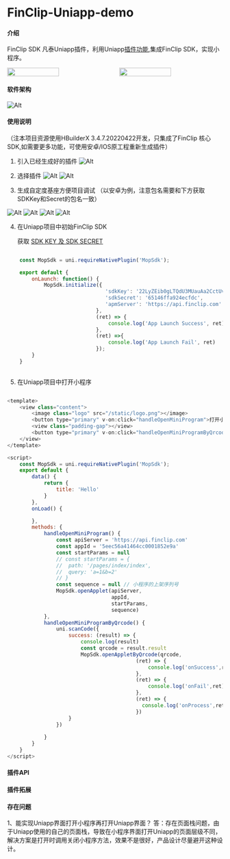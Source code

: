 # FinClip-Uniapp-demo

#### 介绍
FinClip SDK 凡泰Uniapp插件，利用Uniapp[插件功能](https://nativesupport.dcloud.net.cn/NativePlugin/course/android),集成FinClip SDK，实现小程序。

<div style="display:flex;">
    <img src="./doc/images/案例01.jpeg" width="50%" height="50%" />
    <div style="padding: 10px;"></div>
    <img src="./doc/images/案例02.jpeg" width="50%" height="50%" />
</div>

#### 软件架构
![Alt](./doc/images/架构.png)

#### 使用说明
（注本项目资源使用HBuilderX 3.4.7.20220422开发，只集成了FinClip 核心SDK,如需要更多功能，可使用安卓/IOS原工程重新生成插件）

1.  引入已经生成好的插件
![Alt](./doc/images/引入插件.png)
2.  选择插件
![Alt](./doc/images/选择插件01.png)
![Alt](./doc/images/选择插件02.png)

3.  生成自定度基座方便项目调试 （以安卓为例，注意包名需要和下方获取SDKKey和Secret的包名一致）

![Alt](./doc/images/制定自定义基座01.png)
![Alt](./doc/images/制定自定义基座02.png)
![Alt](./doc/images/制定自定义基座04.png)
![Alt](./doc/images/制定自定义基座03.png)

4. 在Uniapp项目中初始FinClip SDK

   获取 [SDK KEY 及 SDK SECRET](https://www.finclip.com/mop/document/introduce/accessGuide/enterprise-guidelines.html#_6-%E5%85%B3%E8%81%94%E7%A7%BB%E5%8A%A8%E5%BA%94%E7%94%A8)

```JavaScript

    const MopSdk = uni.requireNativePlugin('MopSdk');

	export default {
		onLaunch: function() {
            MopSdk.initialize({
                                'sdkKey': '22LyZEib0gLTQdU3MUauAa2CctUv+NxTLFWyPxC28y2gA4x+JWh7hhNS5aO52BFs',
                                'sdkSecret': '65146ffa924ecfdc',
                                'apmServer': 'https://api.finclip.com'
                             },
                             (ret) => {
                                 console.log('App Launch Success', ret)
                             },
                             (ret) =>{
                                 console.log('App Launch Fail', ret)
                             });
        }
    }
    
```

5. 在Uniapp项目中打开小程序

```JavaScript

<template>
	<view class="content">
		<image class="logo" src="/static/logo.png"></image>
		<button type="primary" v-on:click="handleOpenMiniProgram">打开小程序</button>
		<view class="padding-gap"></view>
		<button type="primary" v-on:click="handleOpenMiniProgramByQrcode">二维码打开小程序</button>
	</view>
</template>

<script>
	const MopSdk = uni.requireNativePlugin('MopSdk');
	export default {
		data() {
			return {
				title: 'Hello'
			}
		},
		onLoad() {

		},
		methods: {
			handleOpenMiniProgram() {
				const apiServer = 'https://api.finclip.com'
				const appId = '5eec56a41464cc0001852e9a'
				const startParams = null
				// const startParams = {
				// 	path: '/pages/index/index',
				// 	query: 'a=1&b=2'
				// }
				const sequence = null // 小程序的上架序列号
				MopSdk.openApplet(apiServer,
				                  appId,
								  startParams,
								  sequence)
			},
			handleOpenMiniProgramByQrcode() {
				uni.scanCode({
					success: (result) => {
						console.log(result)
						const qrcode = result.result
						MopSdk.openAppletByQrcode(qrcode,
						                  (ret) => {
											  console.log('onSuccess',ret)	
										  },
										  (ret) => {
											  console.log('onFail',ret)	
										  },
										  (ret) => {
										  	console.log('onProcess',ret)								  
										  })
					}
				})
				
			}
		}
	}
</script>


```

#### 插件API

#### 插件拓展

#### 存在问题
1、能实现Uniapp界面打开小程序再打开Uniapp界面？
答：存在页面栈问题，由于Uniapp使用的自己的页面栈，导致在小程序界面打开Uniapp的页面层级不同，解决方案是打开时调用关闭小程序方法，效果不是很好，产品设计尽量避开这种设计。



